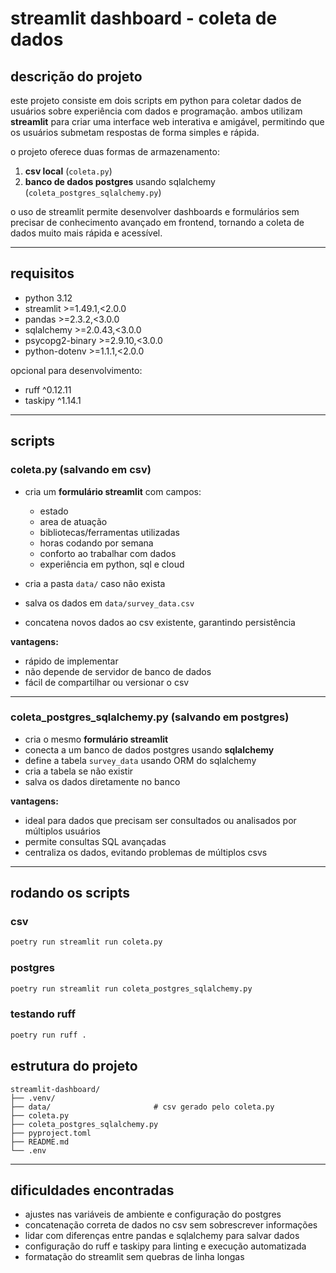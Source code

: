 # streamlit dashboard - coleta de dados

## descrição do projeto

este projeto consiste em dois scripts em python para coletar dados de usuários sobre experiência com dados e programação. ambos utilizam **streamlit** para criar uma interface web interativa e amigável, permitindo que os usuários submetam respostas de forma simples e rápida.

o projeto oferece duas formas de armazenamento:

1. **csv local** (`coleta.py`)  
2. **banco de dados postgres** usando sqlalchemy (`coleta_postgres_sqlalchemy.py`)

o uso de streamlit permite desenvolver dashboards e formulários sem precisar de conhecimento avançado em frontend, tornando a coleta de dados muito mais rápida e acessível.

---

## requisitos

* python 3.12
* streamlit >=1.49.1,<2.0.0
* pandas >=2.3.2,<3.0.0
* sqlalchemy >=2.0.43,<3.0.0
* psycopg2-binary >=2.9.10,<3.0.0
* python-dotenv >=1.1.1,<2.0.0

opcional para desenvolvimento:

* ruff ^0.12.11
* taskipy ^1.14.1

---

## scripts

### coleta.py (salvando em csv)

* cria um **formulário streamlit** com campos:
  * estado
  * area de atuação
  * bibliotecas/ferramentas utilizadas
  * horas codando por semana
  * conforto ao trabalhar com dados
  * experiência em python, sql e cloud

* cria a pasta `data/` caso não exista  
* salva os dados em `data/survey_data.csv`  
* concatena novos dados ao csv existente, garantindo persistência  

**vantagens:**

* rápido de implementar  
* não depende de servidor de banco de dados  
* fácil de compartilhar ou versionar o csv  

---

### coleta_postgres_sqlalchemy.py (salvando em postgres)

* cria o mesmo **formulário streamlit**  
* conecta a um banco de dados postgres usando **sqlalchemy**  
* define a tabela `survey_data` usando ORM do sqlalchemy  
* cria a tabela se não existir  
* salva os dados diretamente no banco  

**vantagens:**

* ideal para dados que precisam ser consultados ou analisados por múltiplos usuários  
* permite consultas SQL avançadas  
* centraliza os dados, evitando problemas de múltiplos csvs  

---

## rodando os scripts

### csv

```bash
poetry run streamlit run coleta.py
```
### postgres

```bash
poetry run streamlit run coleta_postgres_sqlalchemy.py

```

### testando ruff

```bash
poetry run ruff .
```

## estrutura do projeto 

```properties
streamlit-dashboard/
├── .venv/
├── data/                       # csv gerado pelo coleta.py
├── coleta.py
├── coleta_postgres_sqlalchemy.py
├── pyproject.toml
├── README.md
└── .env
```

--- 

## dificuldades encontradas

* ajustes nas variáveis de ambiente e configuração do postgres  
* concatenação correta de dados no csv sem sobrescrever informações  
* lidar com diferenças entre pandas e sqlalchemy para salvar dados  
* configuração do ruff e taskipy para linting e execução automatizada  
* formatação do streamlit sem quebras de linha longas
